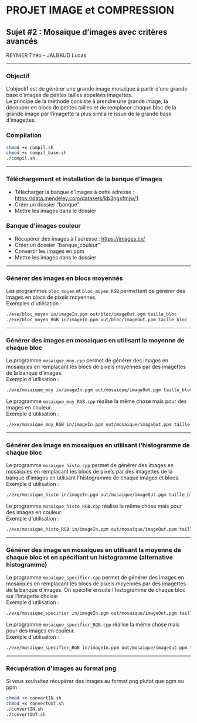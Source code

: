 # PROJET IMAGE et COMPRESSION

## Sujet #2 : Mosaïque d’images avec critères avancés

REYNIER Théo - JALBAUD Lucas

---
### Objectif

L'objectif est de générer une grande image mosaïque à partir d’une grande base d’images de petites tailles appelées imagettes. \
Le principe de la méthode consiste à prendre une grande image, la découper en blocs de petites tailles et de remplacer chaque bloc de la grande image par l’imagette la plus similaire issue de la grande base d’imagettes.


### Compilation

```bash
chmod +x compil.sh
chmod +x compil_base.sh
./compil.sh
```

---

### Téléchargement et installation de la banque d'images

- Télécharger la banque d'images à cette adresse : https://data.mendeley.com/datasets/kb3ngxfmjw/1
- Créer un dossier "banque"
- Mettre les images dans le dossier

### Banque d'images couleur
- Récupérer des images à l'adresse : https://images.cv/
- Créer un dossier "banque_couleur"
- Convertir les images en ppm
- Mettre les images dans le dossier

---

### Générer des images en blocs moyennés

Les programmes `bloc_moyen` et `bloc_moyen_RGB` permettent de générer des images en blocs de pixels moyennés.\
Exemples d'utilisation :
```bash
./exe/bloc_moyen in/imageIn.pgm out/bloc/imageOut.pgm taille_bloc
./exe/bloc_moyen_RGB in/imageIn.ppm out/bloc/imageOut.ppm taille_bloc
```

---

### Générer des images en mosaiques en utilisant la moyenne de chaque bloc

Le programme `mosaique_moy.cpp` permet de générer des images en mosaiques en remplacant les blocs de pixels moyennés par des imagettes de la banque d'images.\
Exemple d'utilisation :
```bash
./exe/mosaique_moy in/imageIn.pgm out/mosaique/imageOut.pgm taille_bloc nombre_images
```

Le programme `mosaique_moy_RGB.cpp` réalise la même chose mais pour des images en couleur.\
Exemple d'utilisation :
```bash
./exe/mosaique_moy_RGB in/imageIn.ppm out/mosaique/imageOut.ppm taille_bloc nombre_images
```

---

### Générer des image en mosaiques en utilisant l'histogramme de chaque bloc
Le programme `mosaique_histo.cpp` permet de générer des images en mosaiques en remplacant les blocs de pixels  par des imagettes de la banque d'images en utilisant l'histogramme de chaque images et blocs.\
Exemple d'utilisation :
```bash
./exe/mosaique_histo in/imageIn.pgm out/mosaique/imageOut.pgm taille_bloc nombre_images
```

Le programme `mosaique_histo_RGB.cpp` réalise la même chose mais pour des images en couleur.\
Exemple d'utilisation :
```bash
./exe/mosaique_histo_RGB in/imageIn.ppm out/mosaique/imageOut.ppm taille_bloc nombre_images
```

---

### Générer des image en mosaiques en utilisant la moyenne de chaque bloc et en spécifiant un histogramme (alternative histogramme)
Le programme `mosaique_specifier.cpp` permet de générer des images en mosaiques en remplacant les blocs de pixels moyennés par des imagettes de la banque d'images. On spécifie ensuite l'histogramme de chaque bloc sur l'imagette choisie\
Exemple d'utilisation :
```bash
./exe/mosaique_specifier in/imageIn.pgm out/mosaique/imageOut.pgm taille_bloc nombre_images
```

Le programme `mosaique_specifier_RGB.cpp` réalise la même chose mais pour des images en couleur.\
Exemple d'utilisation :
```bash
./exe/mosaique_specifier_RGB in/imageIn.ppm out/mosaique/imageOut.ppm taille_bloc nombre_images
```

---

### Récupération d'images au format png

Si vous souhaitez récupérer des images au format png plutot que pgm ou ppm :

```bash
chmod +x convertIN.sh
chmod +x convertOUT.sh
./convertIN.sh
./convertOUT.sh
```